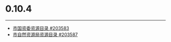 # 0.10.4

---

* [市国资委资源目录 #203583](http://redmine.qixinyun.com/issues/203583)
* [市自然资源局资源目录 #203587](http://redmine.qixinyun.com/issues/203587)
